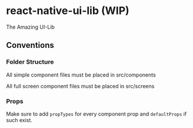# react-native-ui-lib (WIP)
The Amazing UI-Lib

## Conventions
### Folder Structure
All simple component files must be placed in src/components

All full screen component files must be placed in src/screens

### Props
Make sure to add `propTypes` for every component prop and `defaultProps` if such exist.
